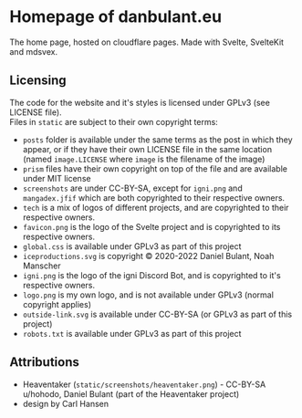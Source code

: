 # Homepage of danbulant.eu

The home page, hosted on cloudflare pages. Made with Svelte, SvelteKit and mdsvex.

## Licensing

The code for the website and it's styles is licensed under GPLv3 (see LICENSE file).  
Files in `static` are subject to their own copyright terms:
- `posts` folder is available under the same terms as the post in which they appear, or if they have their own LICENSE file in the same location (named `image.LICENSE` where `image` is the filename of the image)
- `prism` files have their own copyright on top of the file and are available under MIT license
- `screenshots` are under CC-BY-SA, except for `igni.png` and `mangadex.jfif` which are both copyrighted to their respective owners.
- `tech` is a mix of logos of different projects, and are copyrighted to their respective owners.
- `favicon.png` is the logo of the Svelte project and is copyrighted to its respective owners.
- `global.css` is available under GPLv3 as part of this project
- `iceproductions.svg` is copyright &copy; 2020-2022 Daniel Bulant, Noah Manscher
- `igni.png` is the logo of the igni Discord Bot, and is copyrighted to it's respective owners.
- `logo.png` is my own logo, and is not available under GPLv3 (normal copyright applies)
- `outside-link.svg` is available under CC-BY-SA (or GPLv3 as part of this project)
- `robots.txt` is available under GPLv3 as part of this project

## Attributions

- Heaventaker (`static/screenshots/heaventaker.png`) - CC-BY-SA u/hohodo, Daniel Bulant (part of the Heaventaker project)
- design by Carl Hansen
